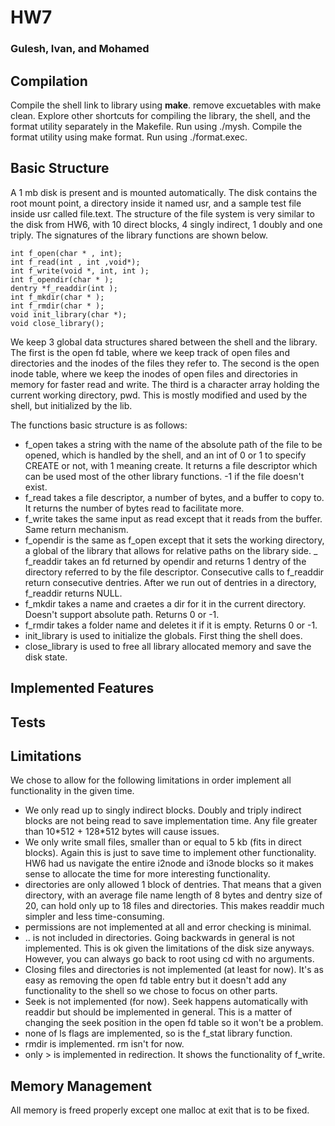 # HW7

### Gulesh, Ivan, and Mohamed

## Compilation

Compile the shell link to library using **make**. remove excuetables
with make clean.  Explore other shortcuts for compiling the library, the
shell, and the format utility separately in the Makefile. Run using
./mysh. Compile the format utility using make format.  Run using
./format.exec.


## Basic Structure

A 1 mb disk is present and is mounted automatically. The disk contains
the root mount point, a directory inside it named usr, and a sample test
file inside usr called file.text.  The structure of the file system is
very similar to the disk from HW6, with 10 direct blocks, 4 singly
indirect, 1 doubly and one triply. The signatures of the library
functions are shown below.


```
int f_open(char * , int);
int f_read(int , int ,void*);
int f_write(void *, int, int );
int f_opendir(char * );
dentry *f_readdir(int );
int f_mkdir(char * );
int f_rmdir(char * );
void init_library(char *);
void close_library();
```


We keep 3 global data structures shared between the shell and the
library. The first is the open fd table, where we keep track of 
open files and directories and the inodes of the files they refer to.
The second is the open inode table, where we keep the inodes of open 
files and directories in memory for faster read and write. The third 
is a character array holding the current working directory, pwd. This 
is mostly modified and used by the shell, but initialized by the lib.

The functions basic structure is as follows:
- f\_open takes a string with the name of the absolute path of the file to be opened, 
which is handled by the shell, and an int of 0 or 1 to specify CREATE or not, with 1 
meaning create. It returns a file descriptor which can be used most of the other 
library functions. -1 if the file doesn't exist. 
- f\_read takes a file descriptor, a number of bytes, and a buffer to copy to. It returns 
the number of bytes read to facilitate more.
- f\_write takes the same input as read except that it reads from the buffer. Same return 
mechanism.
- f\_opendir is the same as f\_open except that it sets the working directory, a global of 
the library that allows for relative paths on the library side.
_ f\_readdir takes an fd returned by opendir and returns 1 dentry of the directory referred to 
by the file descriptor. Consecutive calls to f\_readdir return consecutive dentries. After 
we run out of dentries in a directory, f\_readdir returns NULL. 
- f\_mkdir takes a name and craetes a dir for it in the current directory. Doesn't support 
absolute path. Returns 0 or -1.
- f\_rmdir takes a folder name and deletes it if it is empty. Returns 0 or -1.
- init\_library is used to initialize the globals. First thing the shell does.
- close\_library is used to free all library allocated memory and save the disk state.

## Implemented Features

## Tests

## Limitations
We chose to allow for the following limitations in order implement all functionality in the given time.

- We only read up to singly indirect blocks. Doubly and triply indirect blocks are not being 
read to save implementation time. Any file greater than 10\*512 + 128\*512 bytes will cause issues. 
- We only write small files, smaller than or equal to 5 kb (fits in direct blocks). Again this is 
just to save time to implement other functionality. HW6 had us navigate the entire i2node and i3node 
blocks so it makes sense to allocate the time for more interesting functionality.
- directories are only allowed 1 block of dentries. That means that a given directory, with an average 
file name length of 8 bytes and dentry size of 20, can hold only up to 18 files and directories. This 
makes readdir much simpler and less time-consuming.
- permissions are not implemented at all and error checking is minimal.
- .. is not included in directories. Going backwards in general is not implemented. This is ok 
given the limitations of the disk size anyways. However, you can always go back to root using cd with 
no arguments.
- Closing files and directories is not implemented (at least for now). It's as easy as removing the 
open fd table entry but it doesn't add any functionality to the shell so we chose to focus on other parts.
- Seek is not implemented (for now). Seek happens automatically with readdir but should be implemented in general. 
This is a matter of changing the seek position in the open fd table so it won't be a problem.
- none of ls flags are implemented, so is the f\_stat library function.
- rmdir is implemented. rm isn't for now.
- only > is implemented in redirection. It shows the functionality of f\_write.

## Memory Management
All memory is freed properly except one malloc at exit that is to be fixed.
